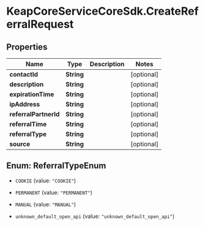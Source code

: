 # KeapCoreServiceCoreSdk.CreateReferralRequest

## Properties

Name | Type | Description | Notes
------------ | ------------- | ------------- | -------------
**contactId** | **String** |  | [optional] 
**description** | **String** |  | [optional] 
**expirationTime** | **String** |  | [optional] 
**ipAddress** | **String** |  | [optional] 
**referralPartnerId** | **String** |  | [optional] 
**referralTime** | **String** |  | [optional] 
**referralType** | **String** |  | [optional] 
**source** | **String** |  | [optional] 



## Enum: ReferralTypeEnum


* `COOKIE` (value: `"COOKIE"`)

* `PERMANENT` (value: `"PERMANENT"`)

* `MANUAL` (value: `"MANUAL"`)

* `unknown_default_open_api` (value: `"unknown_default_open_api"`)




